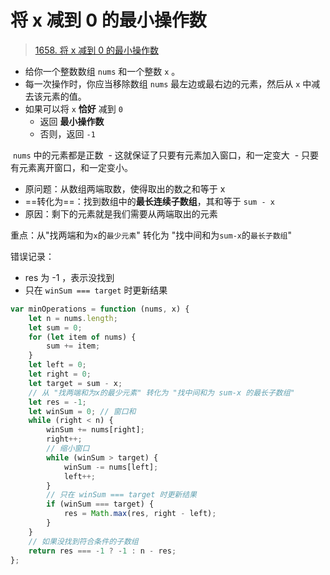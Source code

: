 
# 将 x 减到 0 的最小操作数


> [1658. 将 x 减到 0 的最小操作数](https://leetcode.cn/problems/minimum-operations-to-reduce-x-to-zero/)


- 给你一个整数数组 `nums` 和一个整数 `x` 。
- 每一次操作时，你应当移除数组 `nums` 最左边或最右边的元素，然后从 `x` 中减去该元素的值。
- 如果可以将 `x` **恰好** 减到 `0` 
	- 返回 **最小操作数** 
	- 否则，返回 `-1` 


 `nums` 中的元素都是正数
 - 这就保证了只要有元素加入窗口，和一定变大
 - 只要有元素离开窗口，和一定变小。



- 原问题：从数组两端取数，使得取出的数之和等于 x
- ==转化为==：找到数组中的**最长连续子数组**，其和等于 `sum - x`
- 原因：剩下的元素就是我们需要从两端取出的元素


重点：从"找两端和为`x`的`最少元素`" 转化为 "找中间和为`sum-x`的`最长子数组`"


错误记录：
- res 为 -1 ，表示没找到
- 只在 `winSum === target` 时更新结果

```javascript hl:11,21
var minOperations = function (nums, x) {
    let n = nums.length;
    let sum = 0;
    for (let item of nums) {
        sum += item;
    }
    let left = 0;
    let right = 0;
    let target = sum - x;
    // 从 "找两端和为x的最少元素" 转化为 "找中间和为 sum-x 的最长子数组"
    let res = -1;
    let winSum = 0; // 窗口和
    while (right < n) {
        winSum += nums[right];
        right++;
        // 缩小窗口
        while (winSum > target) {
            winSum -= nums[left];
            left++;
        }
        // 只在 winSum === target 时更新结果
        if (winSum === target) {
            res = Math.max(res, right - left);
        }
    }
    // 如果没找到符合条件的子数组
    return res === -1 ? -1 : n - res;
};

```